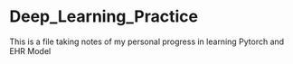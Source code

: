 # Deep_Learning_Practice

This is a file taking notes of my personal progress in learning Pytorch and EHR Model
